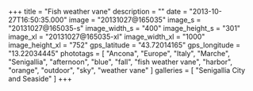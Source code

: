 +++
title = "Fish weather vane"
description = ""
date = "2013-10-27T16:50:35.000"
image = "20131027@165035"
image_s = "20131027@165035-s"
image_width_s = "400"
image_height_s = "301"
image_xl = "20131027@165035-xl"
image_width_xl = "1000"
image_height_xl = "752"
gps_latitude = "43.72014165"
gps_longitude = "13.22034445"
phototags = [ "Ancona", "Europe", "Italy", "Marche", "Senigallia", "afternoon", "blue", "fall", "fish weather vane", "harbor", "orange", "outdoor", "sky", "weather vane" ]
galleries = [ "Senigallia City and Seaside" ]
+++
